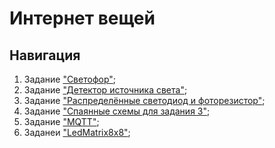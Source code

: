 # Интернет вещей

## Навигация 

1. Задание ["Светофор"](traffic_light/readme.md);
2. Задание ["Детектор источника света"](light_source_detector/readme.md);
3. Задание ["Распределённые светодиод и фоторезистор"](led_photo_distributed_serial/readme.md);
4. Задание ["Спаянные схемы для задания 3"](soldering_led_photo/readme.md);
5. Задание ["MQTT"](led_photo_system/readme.md);
6. Заданеи ["LedMatrix8x8"](led_matrix_8x8/readme.md);